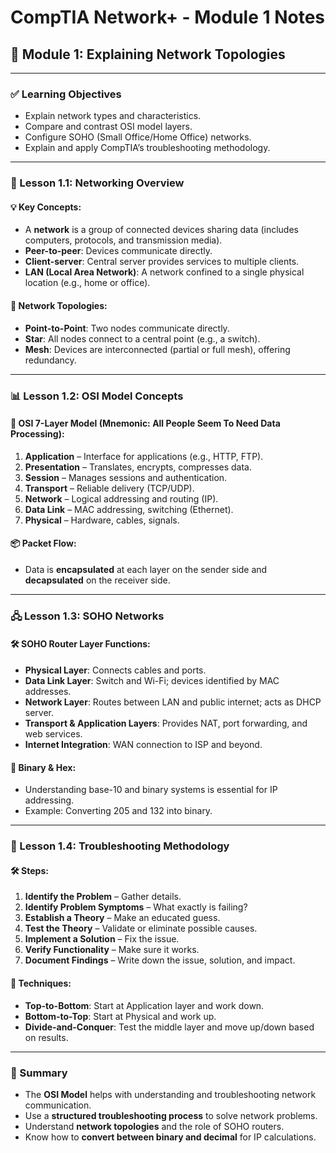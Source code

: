 # CompTIA Network+ - Module 1 Notes

## 📘 Module 1: Explaining Network Topologies

---

### ✅ Learning Objectives
- Explain network types and characteristics.
- Compare and contrast OSI model layers.
- Configure SOHO (Small Office/Home Office) networks.
- Explain and apply CompTIA’s troubleshooting methodology.

---

### 🧩 Lesson 1.1: Networking Overview

#### 💡 Key Concepts:
- A **network** is a group of connected devices sharing data (includes computers, protocols, and transmission media).
- **Peer-to-peer**: Devices communicate directly.
- **Client-server**: Central server provides services to multiple clients.
- **LAN (Local Area Network)**: A network confined to a single physical location (e.g., home or office).

#### 🔌 Network Topologies:
- **Point-to-Point**: Two nodes communicate directly.
- **Star**: All nodes connect to a central point (e.g., a switch).
- **Mesh**: Devices are interconnected (partial or full mesh), offering redundancy.

---

### 📊 Lesson 1.2: OSI Model Concepts

#### 🧱 OSI 7-Layer Model (Mnemonic: **All People Seem To Need Data Processing**):
1. **Application** – Interface for applications (e.g., HTTP, FTP).
2. **Presentation** – Translates, encrypts, compresses data.
3. **Session** – Manages sessions and authentication.
4. **Transport** – Reliable delivery (TCP/UDP).
5. **Network** – Logical addressing and routing (IP).
6. **Data Link** – MAC addressing, switching (Ethernet).
7. **Physical** – Hardware, cables, signals.

#### 📦 Packet Flow:
- Data is **encapsulated** at each layer on the sender side and **decapsulated** on the receiver side.

---

### 🖧 Lesson 1.3: SOHO Networks

#### 🛠 SOHO Router Layer Functions:
- **Physical Layer**: Connects cables and ports.
- **Data Link Layer**: Switch and Wi-Fi; devices identified by MAC addresses.
- **Network Layer**: Routes between LAN and public internet; acts as DHCP server.
- **Transport & Application Layers**: Provides NAT, port forwarding, and web services.
- **Internet Integration**: WAN connection to ISP and beyond.

#### 🔢 Binary & Hex:
- Understanding base-10 and binary systems is essential for IP addressing.
- Example: Converting 205 and 132 into binary.

---

### 🔧 Lesson 1.4: Troubleshooting Methodology

#### 🛠 Steps:
1. **Identify the Problem** – Gather details.
2. **Identify Problem Symptoms** – What exactly is failing?
3. **Establish a Theory** – Make an educated guess.
4. **Test the Theory** – Validate or eliminate possible causes.
5. **Implement a Solution** – Fix the issue.
6. **Verify Functionality** – Make sure it works.
7. **Document Findings** – Write down the issue, solution, and impact.

#### 🧠 Techniques:
- **Top-to-Bottom**: Start at Application layer and work down.
- **Bottom-to-Top**: Start at Physical and work up.
- **Divide-and-Conquer**: Test the middle layer and move up/down based on results.

---

### 📌 Summary
- The **OSI Model** helps with understanding and troubleshooting network communication.
- Use a **structured troubleshooting process** to solve network problems.
- Understand **network topologies** and the role of SOHO routers.
- Know how to **convert between binary and decimal** for IP calculations.
